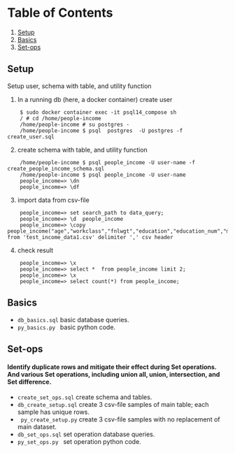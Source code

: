 # Table of Contents
1. [Setup](#setup)
2. [Basics](#basics)
3. [Set-ops](#set-ops)



## Setup
 Setup user, schema with table, and utility function 

1. In a running db (here, a docker container) create user
``` 
    $ sudo docker container exec -it psql14_compose sh
    / # cd /home/people-income
    /home/people-income # su postgres -
    /home/people-income $ psql  postgres  -U postgres -f create_user.sql 
```

2. create schema with table, and utility function
``` 
    /home/people-income $ psql people_income -U user-name -f  create_people_income_schema.sql
    /home/people-income $ psql people_income -U user-name
    people_income=> \dn
    people_income=> \df
```

3. import data from csv-file
```
    people_income=> set search_path to data_query;
    people_income=> \d  people_income
    people_income=> \copy  people_income("age","workclass","fnlwgt","education","education_num","marital_status","occupation","relationship","sex","capital_gain","capital_loss","hours_per_week","native_country","income") from 'test_income_data1.csv' delimiter ',' csv header
``` 
4. check result
```
    people_income=> \x
    people_income=> select *  from people_income limit 2;
    people_income=> \x
    people_income=> select count(*) from people_income;
```

## Basics

- ```db_basics.sql``` basic database queries.
- ```py_basics.py ```  basic python code.


## Set-ops

#### Identify duplicate rows and mitigate their effect during Set operations. And various Set operations, including union all, union, intersection, and Set difference.

- ```create_set_ops.sql``` create schema and tables.
- ```db_create_setup.sql``` create 3 csv-file samples of main table; each sample has unique rows.
- ``` py_create_setup.py``` create 3 csv-file samples with no replacement of main dataset.
- ```db_set_ops.sql``` set operation database queries.
- ```py_set_ops.py ```  set operation python code.

